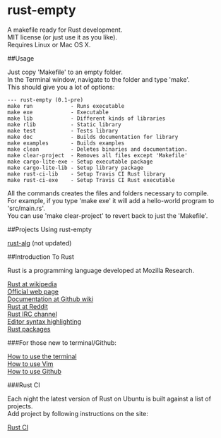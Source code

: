 rust-empty
==========

A makefile ready for Rust development.  
MIT license (or just use it as you like).  
Requires Linux or Mac OS X.  

##Usage

Just copy 'Makefile' to an empty folder.  
In the Terminal window, navigate to the folder and type 'make'.  
This should give you a lot of options:

```
--- rust-empty (0.1-pre)
make run 		    - Runs executable
make exe 		    - Executable
make lib 		    - Different kinds of libraries
make rlib 	    	- Static library
make test 		    - Tests library
make doc 	    	- Builds documentation for library
make examples 		- Builds examples
make clean 	    	- Deletes binaries and documentation.
make clear-project 	- Removes all files except 'Makefile'
make cargo-lite-exe - Setup executable package
make cargo-lite-lib - Setup library package
make rust-ci-lib 	- Setup Travis CI Rust library
make rust-ci-exe 	- Setup Travis CI Rust executable
```

All the commands creates the files and folders necessary to compile.  
For example, if you type 'make exe' it will add a hello-world program to 'src/main.rs'.  
You can use 'make clear-project' to revert back to just the 'Makefile'.  

##Projects Using rust-empty

<a href="https://github.com/bvssvni/rust-alg" target="_blank">rust-alg</a> (not updated)

##Introduction To Rust

Rust is a programming language developed at Mozilla Research.  

<a href="https://en.wikipedia.org/wiki/Rust_%28programming_language%29" target="_blank">Rust at wikipedia</a>  
<a href="http://www.rust-lang.org/" target="_blank">Official web page</a>  
<a href="https://github.com/mozilla/rust/wiki/Docs" target="_blank">Documentation at Github wiki</a>  
<a href="http://www.reddit.com/r/rust/" target="_blank">Rust at Reddit</a>  
<a href="http://chat.mibbit.com/?server=irc.mozilla.org&channel=%23rust" target="_blank">Rust IRC channel</a>  
<a href="https://github.com/mozilla/rust/wiki/Doc-packages%2C-editors%2C-and-other-tools" target="_blank">Editor syntax highlighting</a>  
<a href="https://github.com/mozilla/rust/wiki/Rustpkg" target="_blank">Rust packages</a>  

###For those new to terminal/Github:

<a href="https://github.com/bvssvni/rust-empty/wiki/How-to-use-the-terminal" target="_blank">How to use the terminal</a>  
<a href="https://github.com/bvssvni/rust-empty/wiki/How-to-use-Vim" target="_blank">How to use Vim</a>  
<a href="https://github.com/bvssvni/rust-empty/wiki/How-to-use-Github" target="_blank">How to use Github</a>

###Rust CI

Each night the latest version of Rust on Ubuntu is built against a list of projects.  
Add project by following instructions on the site:

<a href="http://rust-ci.org/" target="_blank">Rust CI</a>
